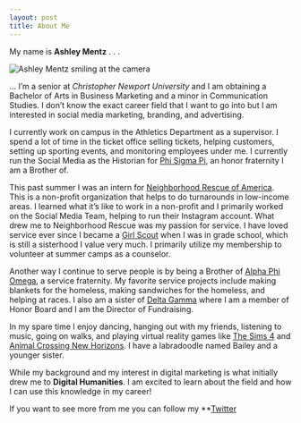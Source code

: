 ```yaml
---
layout: post
title: About Me
---
```


My name is **Ashley Mentz** . . .

![Ashley Mentz smiling at the camera](https://ashleymentz.github.io/ashleymentzblog/images/Headshot2.JPG)

... I’m a senior at _Christopher Newport University_ and I am obtaining a Bachelor of Arts in Business Marketing and a minor in Communication Studies. I don’t know the exact career field that I want to go into but I am interested in social media marketing, branding, and advertising.

I currently work on campus in the Athletics Department as a supervisor. I spend a lot of time in the ticket office selling tickets, helping customers, setting up sporting events, and monitoring employees under me. I currently run the Social Media as the Historian for [Phi Sigma Pi](https://phisigmapi.org/), an honor fraternity I am a Brother of.

This past summer I was an intern for [Neighborhood Rescue of America](https://neighborhoodrescue.org/). This is a non-profit organization that helps to do turnarounds in low-income areas. I learned what it’s like to work in a non-profit and I primarily worked on the Social Media Team, helping to run their Instagram account. What drew me to Neighborhood Rescue was my passion for service. I have loved service ever since I became a [Girl Scout](https://girlscouts.org) when I was in grade school, which is still a sisterhood I value very much. I primarily utilize my membership to volunteer at summer camps as a counselor. 

Another way I continue to serve people is by being a Brother of [Alpha Phi Omega](https://apo.org), a service fraternity. My favorite service projects include making blankets for the homeless, making sandwiches for the homeless, and helping at races. I also am a sister of [Delta Gamma](https://deltagamma.org) where I am a member of Honor Board and I am the Director of Fundraising. 

In my spare time I enjoy dancing, hanging out with my friends, listening to music, going on walks, and playing virtual reality games like [The Sims 4](https://www.ea.com/games/the-sims/the-sims-4) and [Animal Crossing New Horizons](https://www.animal-crossing.com/new-horizons/). I have a labradoodle named Bailey and a younger sister. 

While my background and my interest in digital marketing is what initially drew me to **Digital Humanities**. I am excited to learn about the field and how I can use this knowledge in my career!

If you want to see more from me you can follow my **[Twitter](https://twitter.com/ashley_mentz)

